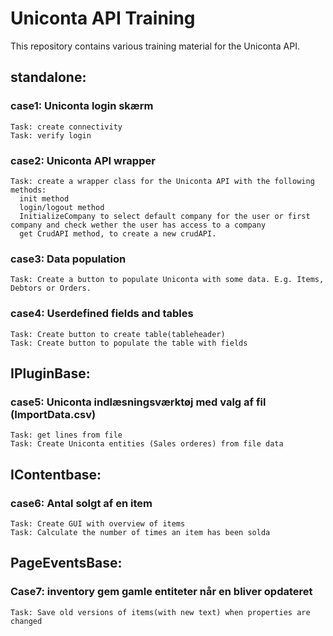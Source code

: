 # Uniconta API Training
This repository contains various training material for the Uniconta API.

## standalone:
  ### case1: Uniconta login skærm
    Task: create connectivity
    Task: verify login

  ### case2: Uniconta API wrapper
    Task: create a wrapper class for the Uniconta API with the following methods:
      init method
      login/logout method
      InitializeCompany to select default company for the user or first company and check wether the user has access to a company
      get CrudAPI method, to create a new crudAPI.

  ### case3: Data population
    Task: Create a button to populate Uniconta with some data. E.g. Items, Debtors or Orders.
    
  ### case4: Userdefined fields and tables
    Task: Create button to create table(tableheader)
    Task: Create button to populate the table with fields

## IPluginBase:
  ### case5: Uniconta indlæsningsværktøj med valg af fil (ImportData.csv)
    Task: get lines from file
    Task: Create Uniconta entities (Sales orderes) from file data

## IContentbase:
  ### case6: Antal solgt af en item
    Task: Create GUI with overview of items
    Task: Calculate the number of times an item has been solda

## PageEventsBase:
  ### Case7: inventory gem gamle entiteter når en bliver opdateret
    Task: Save old versions of items(with new text) when properties are changed
